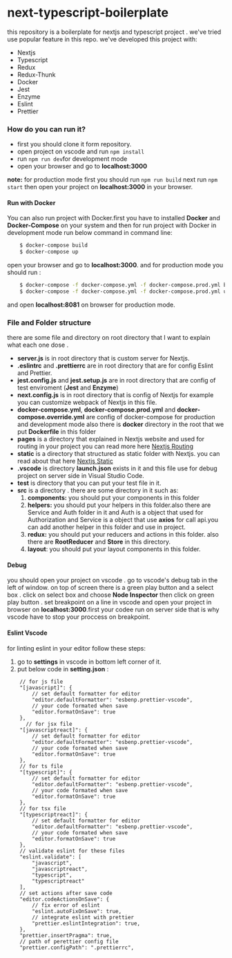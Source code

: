 # next-typescript-boilerplate

this repository is a boilerplate for nextjs and typescript project . we've tried use popular feature in this repo. we've developed this project with:

  - Nextjs
  - Typescript
  - Redux
  - Redux-Thunk
  - Docker
  - Jest
  - Enzyme
  - Eslint
  - Prettier

### How do you can run it?
  - first you should clone it form repository.
  - open project on vscode and run ```npm install```
  - run ```npm run dev```for development mode
  - open your browser and go to **localhost:3000**

**note:** for production mode first you should run ```npm run build``` next run ```npm start``` then open your project on **localhost:3000** in your browser.

#### Run with Docker
You can also run project with Docker.first you have to installed **Docker** and **Docker-Compose** on your system and then for run project with Docker in development mode run below command in command line:
```sh
    $ docker-compose build
    $ docker-compose up
```
open your browser and go to **localhost:3000**. and for production mode you should run : 
```sh
    $ docker-compose -f docker-compose.yml -f docker-compose.prod.yml build
    $ docker-compose -f docker-compose.yml -f docker-compose.prod.yml up
```
and open **localhost:8081** on browser for production mode.

### File and Folder structure

there are some file and directory on root directory that I want to explain what each one dose .
    
  - **server.js** is in root directory that is custom server for Nextjs.
  - **.eslintrc** and **.prettierrc** are in root directory that are for config Eslint and Prettier.
  - **jest.config.js** and **jest.setup.js** are in root directory that are config of test enviroment (**Jest** and **Enzyme**)
  - **next.config.js** is in root directory that is config of Nextjs for example you can customize webpack of Nextjs in this file.
  - **docker-compose.yml**, **docker-compose.prod.yml** and **docker-compose.override.yml** are config of docker-compose for production and development mode also there is **docker** directory in the root that we put **Dockerfile** in this folder
  - **pages** is a directory that explained in Nextjs website and used for routing in your project you can read more here [Nextjs Routing](https://nextjs.org/docs/routing/introduction)
  - **static** is a directory that structured as static folder with Nextjs. you can read about that here [Nextjs Static](https://nextjs.org/docs/basic-features/static-file-serving)
  - **.vscode** is directory **launch.json** exists in it and this file use for debug project on server side in Visual Studio Code.
  - **__test__** is directory that you can put your test file in it.
  - **src** is a directory . there are some directory in it such as:
    1. **components:** you should put your components in this folder
    2. **helpers:** you should put your helpers in this folder.also there are Service and Auth folder in it and Auth is a object that used for Authorization and Service is a object that use **axios** for call api.you can add another helper in this folder and use in project.
    3. **redux:** you should put your reducers and actions in this folder. also there are **RootReducer** and **Store** in this directory.
    4. **layout**: you should put your layout components in this folder.

#### Debug
you should open your project on vscode . go to vscode's debug tab in the left of window. on top of screen there is a green play button and a select box . click on select box and choose **Node Inspector** then click on green play button . set breakpoint on a line in vscode and open your project in browser on **localhost:3000**.first your codee run on server side that is why vscode have to stop your proccess on breakpoint.

#### Eslint Vscode
for linting eslint in your editor follow these steps:
  1. go to **settings** in vscode in bottom left corner of it.
  2. put below code in **setting.json** :
```
    // for js file
    "[javascript]": {
        // set default formatter for editor
        "editor.defaultFormatter": "esbenp.prettier-vscode",
        // your code formated when save
        "editor.formatOnSave": true
    },
      // for jsx file
    "[javascriptreact]": {
        // set default formatter for editor
        "editor.defaultFormatter": "esbenp.prettier-vscode",
        // your code formated when save
        "editor.formatOnSave": true
    },
    // for ts file
    "[typescript]": {
        // set default formatter for editor
        "editor.defaultFormatter": "esbenp.prettier-vscode",
        // your code formated when save
        "editor.formatOnSave": true
    },
    // for tsx file
    "[typescriptreact]": {
        // set default formatter for editor
        "editor.defaultFormatter": "esbenp.prettier-vscode",
        // your code formated when save
        "editor.formatOnSave": true
    },
    // validate eslint for these files
    "eslint.validate": [
        "javascript",
        "javascriptreact",
        "typescript",
        "typescriptreact"
    ],
    // set actions after save code
    "editor.codeActionsOnSave": {
        // fix error of eslint
        "eslint.autoFixOnSave": true,
        // integrate eslint with prettier
        "prettier.eslintIntegration": true,
    },
    "prettier.insertPragma": true,
    // path of perettier config file
    "prettier.configPath": ".prettierrc",
```


